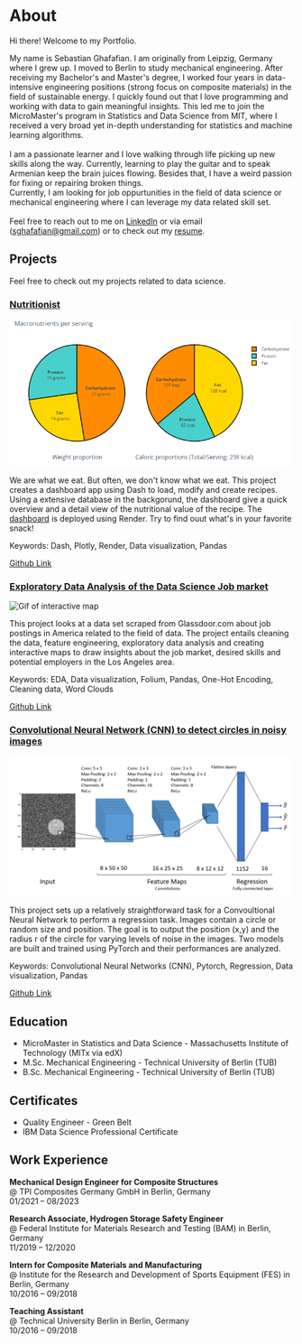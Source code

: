 # About

Hi there! Welcome to my Portfolio.

My name is Sebastian Ghafafian. I am originally from Leipzig, Germany where I grew up. I moved to Berlin to study mechanical engineering. After receiving my Bachelor's and Master's degree, I worked four years in data-intensive engineering positions (strong focus on composite materials) in the field of sustainable energy. I quickly found out that I love programming and working with data to gain meaningful insights. This led me to join the MicroMaster's program in Statistics and Data Science from MIT, where I received a very broad yet in-depth understanding for statistics and machine learning algorithms. \
\
I am a passionate learner and I love walking through life picking up new skills along the way. Currently, learning to play the guitar and to speak Armenian keep the brain juices flowing. Besides that, I have a weird passion for fixing or repairing broken things.
\
Currently, I am looking for job oppurtunities in the field of data science or mechanical engineering where I can leverage my data related skill set. \
\
Feel free to reach out to me on [LinkedIn](https://www.linkedin.com/in/sebastian-ghafafian) or via email (sghafafian@gmail.com) or to check out my [resume](https://github.com/SebastianGhafafian/Portfolio/blob/main/docs/assets/resume/CV_SebastianGhafafian.pdf). 



## Projects

Feel free to check out my projects related to data science. 

### [Nutritionist](https://github.com/SebastianGhafafian/Nutritionist)

<img src="docs/assets/images/Pie.png" alt="Pie Chart" width="500"/>

We are what we eat. But often, we don't know what we eat. This project creates a dashboard app using Dash to load, modify and create recipes. Using a extensive database in the backgorund, the dashboard give a quick overview and a detail view of the nutritional value of the recipe. The [dashboard](https://nutritionist-yrrn.onrender.com/) is deployed using Render. Try to find ouut what's in your favorite snack!

Keywords: Dash, Plotly, Render, Data visualization, Pandas

[Github Link](https://github.com/SebastianGhafafian/Nutritionist)

### [Exploratory Data Analysis of the Data Science Job market](https://sebastianghafafian.github.io/Portfolio/EDA.html)

<img src="./docs/assets/images/map_interactive.gif" alt="Gif of interactive map" width="500"/>

This project looks at a data set scraped from Glassdoor.com about job postings in America related to the field of data. The project entails cleaning the data, feature engineering, exploratory data analysis and creating interactive maps to draw insights about the job market, desired skills and potential employers in the Los Angeles area.

Keywords: EDA, Data visualization, Folium, Pandas, One-Hot Encoding, Cleaning data, Word Clouds

[Github Link](https://github.com/SebastianGhafafian/EDA_Data_Science_Job_Market)


### [Convolutional Neural Network (CNN) to detect circles in noisy images](https://sebastianghafafian.github.io/Portfolio/Circle_CNN.html)

<img src="./Circle_CNN_files/CustomCNN3.png" alt="CustomCNN3" width="500"/>

This project sets up a relatively straightforward task for a Convoultional Neural Network to perform a regression task. Images contain a circle or random size and position. The goal is to output the position (x,y) and the radius r of the circle for varying levels of noise in the images. Two models are built and trained using PyTorch and their performances are analyzed.

Keywords: Convolutional Neural Networks (CNN), Pytorch, Regression, Data visualization, Pandas

[Github Link](https://github.com/SebastianGhafafian/Circle_CNN)
  
## Education

* MicroMaster in Statistics and Data Science - Massachusetts Institute of Technology (MITx via edX)
* M.Sc. Mechanical Engineering - Technical University of Berlin (TUB)
* B.Sc. Mechanical Engineering - Technical University of Berlin (TUB)

## Certificates

* Quality Engineer - Green Belt
* IBM Data Science Professional Certificate
  
## Work Experience

**Mechanical Design Engineer for Composite Structures** \
@ TPI Composites Germany GmbH in Berlin, Germany\
01/2021 – 08/2023 

**Research Associate, Hydrogen Storage Safety Engineer** \
@ Federal Institute for Materials Research and Testing (BAM) in Berlin, Germany\
11/2019 – 12/2020 

**Intern for Composite Materials and Manufacturing** \
@ Institute for the Research and Development of Sports Equipment (FES) in Berlin, Germany\
10/2016 – 09/2018

**Teaching Assistant** \
@ Technical University Berlin in Berlin, Germany\
10/2016 – 09/2018


